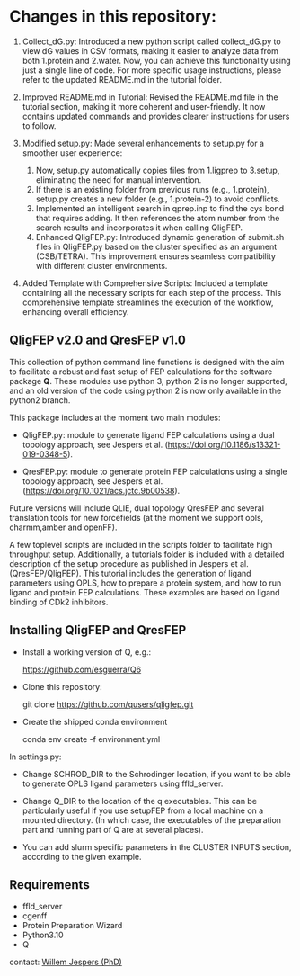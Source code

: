
# Changes in this repository: 
1. Collect_dG.py:
Introduced a new python script called collect_dG.py to view dG values in CSV formats, making it easier to analyze data from both 1.protein and 2.water. Now, you can achieve this functionality using just a single line of code. For more specific usage instructions, please refer to the updated README.md in the tutorial folder.

2. Improved README.md in Tutorial:
Revised the README.md file in the tutorial section, making it more coherent and user-friendly. It now contains updated commands and provides clearer instructions for users to follow.

3. Modified setup.py: Made several enhancements to setup.py for a smoother user experience:
    1. Now, setup.py automatically copies files from 1.ligprep to 3.setup, eliminating the need for manual intervention.
    2. If there is an existing folder from previous runs (e.g., 1.protein), setup.py creates a new folder (e.g., 1.protein-2) to avoid conflicts.
    3. Implemented an intelligent search in qprep.inp to find the cys bond that requires adding. It then references the atom number from the search results and incorporates it when calling QligFEP.
    4. Enhanced QligFEP.py: Introduced dynamic generation of submit.sh files in QligFEP.py based on the cluster specified as an argument (CSB/TETRA). This improvement ensures seamless compatibility with different cluster environments.

5. Added Template with Comprehensive Scripts: Included a template containing all the necessary scripts for each step of the process. This comprehensive template streamlines the execution of the workflow, enhancing overall efficiency.


## QligFEP v2.0 and QresFEP v1.0

This collection of python command line functions is designed with the
aim to facilitate a robust and fast setup of FEP calculations for the
software package **Q**. These modules use python 3, python 2 is no 
longer supported, and an old version of the code using python 2
is now only available in the python2 branch.

This package includes at the moment two main modules:  
- QligFEP.py: module to generate ligand FEP calculations using a
dual topology approach, 
see Jespers et al. (https://doi.org/10.1186/s13321-019-0348-5).  

- QresFEP.py: module to generate protein FEP calculations using a
single topology approach, 
see Jespers et al. (https://doi.org/10.1021/acs.jctc.9b00538). 

Future versions will include QLIE, dual topology QresFEP and several
translation tools for new forcefields (at the moment we support opls,
charmm,amber and openFF).

A few toplevel scripts are included in the scripts folder to facilitate
high throughput setup. Additionally, a tutorials folder is included
with a detailed description of the setup procedure as published in
Jespers et al. (QresFEP/QligFEP). This tutorial includes the generation
of ligand parameters using OPLS, how to prepare a protein system, and
how to run ligand and protein FEP calculations. These examples are 
based on ligand binding of CDk2 inhibitors.

## Installing QligFEP and QresFEP  

- Install a working version of Q, e.g.:  

    <https://github.com/esguerra/Q6>  

  
- Clone this repository:  

    git clone https://github.com/qusers/qligfep.git

- Create the shipped conda environment

    conda env create -f environment.yml

In settings.py:  

- Change SCHROD_DIR to the Schrodinger location, if you want to be
able to generate OPLS ligand parameters using ffld_server.  

- Change Q_DIR to the location of the q executables. This can be
particularly useful if you use setupFEP from a local machine on
a mounted directory. (In which case, the executables of the preparation
part and running part of Q are at several places).  

- You can add slurm specific parameters in the CLUSTER INPUTS section,
according to the given example.   

## Requirements  
- ffld_server  
- cgenff  
- Protein Preparation Wizard  
- Python3.10  
- Q  

contact: [Willem Jespers (PhD)](mailto:w.jespers@lacdr.leidenuniv.nl?subject=[QLigFEP]%20[QResFEP])

